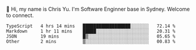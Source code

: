 👋 Hi, my name is Chris Yu. I'm Software Enginner base in Sydney. Welcome to connect.

<!--START_SECTION:waka-->

```text
TypeScript   4 hrs 14 mins   ██████████████████░░░░░░░   72.14 %
Markdown     1 hr 11 mins    █████░░░░░░░░░░░░░░░░░░░░   20.31 %
JSON         19 mins         █▒░░░░░░░░░░░░░░░░░░░░░░░   05.65 %
Other        2 mins          ▒░░░░░░░░░░░░░░░░░░░░░░░░   00.83 %
```

<!--END_SECTION:waka-->
